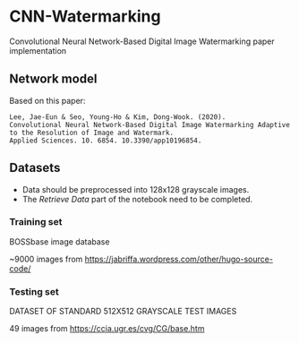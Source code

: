 # CNN-Watermarking
Convolutional Neural Network-Based Digital Image Watermarking paper implementation

## Network model

Based on this paper:

    Lee, Jae-Eun & Seo, Young-Ho & Kim, Dong-Wook. (2020).
    Convolutional Neural Network-Based Digital Image Watermarking Adaptive to the Resolution of Image and Watermark. 
    Applied Sciences. 10. 6854. 10.3390/app10196854. 

## Datasets

- Data should be preprocessed into 128x128 grayscale images.
- The *Retrieve Data* part of the notebook need to be completed.

### Training set

BOSSbase image database

~9000 images from https://jabriffa.wordpress.com/other/hugo-source-code/

### Testing set

DATASET OF STANDARD 512X512 GRAYSCALE TEST IMAGES

49 images from https://ccia.ugr.es/cvg/CG/base.htm
